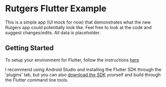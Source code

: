 # Rutgers Flutter Example

This is a simple app (UI mock for now) that demonstrates what the new Rutgers app could potentially look like.  Feel free to look at the code and suggest changes/edits.  All data is placeholder.

## Getting Started

To setup your environment for Flutter, follow the instructions [here](https://flutter.dev/docs/get-started/install/macos)

I recommend using Android Studio and installing the Flutter SDK through the 'plugins' tab, but you can also [download the SDK](https://flutter.dev/docs/get-started/install) yourself and build through the Flutter command line tools.
